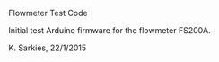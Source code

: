 Flowmeter Test Code

Initial test Arduino firmware for the flowmeter FS200A.

K. Sarkies, 22/1/2015


